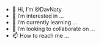 - 👋 Hi, I’m @DavNaty
- 👀 I’m interested in ...
- 🌱 I’m currently learning ...
- 💞️ I’m looking to collaborate on ...
- 📫 How to reach me ...

<!---
DavNaty/DavNaty is a ✨ special ✨ repository because its `README.md` (this file) appears on your GitHub profile.
You can click the Preview link to take a look at your changes.
--->
